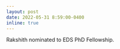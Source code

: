 ```yaml
---
layout: post
date: 2022-05-31 8:59:00-0400
inline: true
---
```


Rakshith nominated to EDS PhD Fellowship. 
